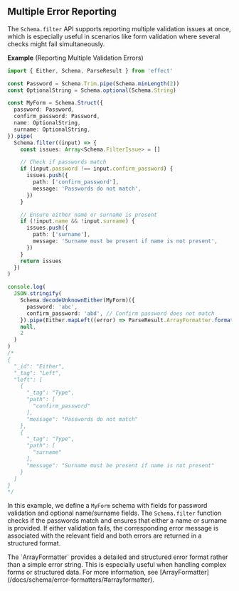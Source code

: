 ## Multiple Error Reporting

The `Schema.filter` API supports reporting multiple validation issues at once, which is especially useful in scenarios like form validation where several checks might fail simultaneously.

**Example** (Reporting Multiple Validation Errors)

```ts twoslash
import { Either, Schema, ParseResult } from 'effect'

const Password = Schema.Trim.pipe(Schema.minLength(2))
const OptionalString = Schema.optional(Schema.String)

const MyForm = Schema.Struct({
  password: Password,
  confirm_password: Password,
  name: OptionalString,
  surname: OptionalString,
}).pipe(
  Schema.filter((input) => {
    const issues: Array<Schema.FilterIssue> = []

    // Check if passwords match
    if (input.password !== input.confirm_password) {
      issues.push({
        path: ['confirm_password'],
        message: 'Passwords do not match',
      })
    }

    // Ensure either name or surname is present
    if (!input.name && !input.surname) {
      issues.push({
        path: ['surname'],
        message: 'Surname must be present if name is not present',
      })
    }
    return issues
  })
)

console.log(
  JSON.stringify(
    Schema.decodeUnknownEither(MyForm)({
      password: 'abc',
      confirm_password: 'abd', // Confirm password does not match
    }).pipe(Either.mapLeft((error) => ParseResult.ArrayFormatter.formatErrorSync(error))),
    null,
    2
  )
)
/*
{
  "_id": "Either",
  "_tag": "Left",
  "left": [
    {
      "_tag": "Type",
      "path": [
        "confirm_password"
      ],
      "message": "Passwords do not match"
    },
    {
      "_tag": "Type",
      "path": [
        "surname"
      ],
      "message": "Surname must be present if name is not present"
    }
  ]
}
*/
```

In this example, we define a `MyForm` schema with fields for password validation and optional name/surname fields. The `Schema.filter` function checks if the passwords match and ensures that either a name or surname is provided. If either validation fails, the corresponding error message is associated with the relevant field and both errors are returned in a structured format.

<Aside type="tip" title="Using ArrayFormatter for Structured Errors">
  The `ArrayFormatter` provides a detailed and structured error format
  rather than a simple error string. This is especially useful when
  handling complex forms or structured data. For more information, see
  [ArrayFormatter](/docs/schema/error-formatters/#arrayformatter).
</Aside>
